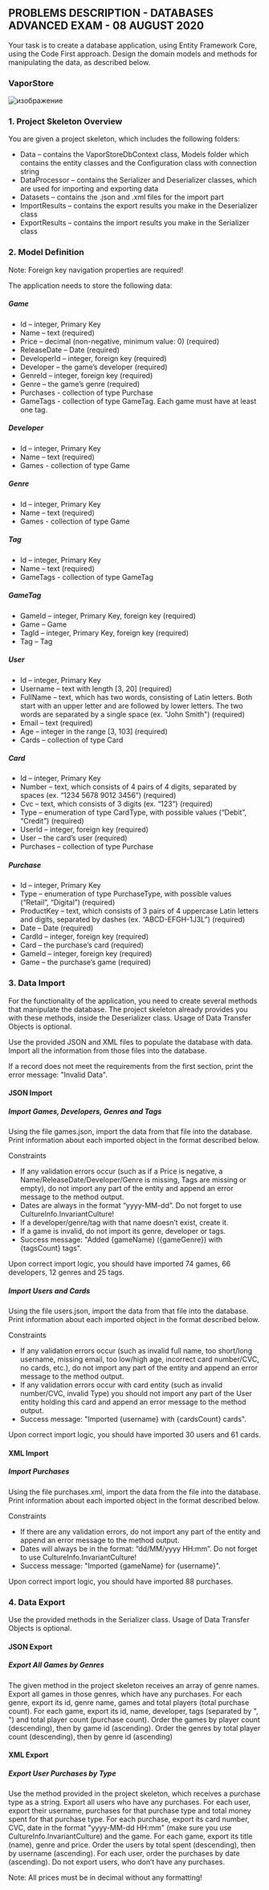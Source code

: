 ## PROBLEMS DESCRIPTION - DATABASES ADVANCED EXAM - 08 AUGUST 2020


Your task is to create a database application, using Entity Framework Core, using the Code First approach. Design the domain models and methods for manipulating the data, as described below.

### VaporStore

![изображение](https://user-images.githubusercontent.com/82647282/182941078-ddedfb37-19bf-4816-b94c-152c7ed2bf1e.png)

### 1. Project Skeleton Overview

You are given a project skeleton, which includes the following folders:

  +	Data – contains the VaporStoreDbContext class, Models folder which contains the entity classes and the Configuration class with connection string
  +	DataProcessor – contains the Serializer and Deserializer classes, which are used for importing and exporting data
  +	Datasets – contains the .json and .xml files for the import part
  +	ImportResults – contains the export results you make in the Deserializer class
  +	ExportResults – contains the import results you make in the Serializer class

### 2. Model Definition

Note: Foreign key navigation properties are required! 

The application needs to store the following data:

##### Game

  +	Id – integer, Primary Key
  +	Name – text (required)
  +	Price – decimal (non-negative, minimum value: 0) (required)
  +	ReleaseDate – Date (required)
  +	DeveloperId – integer, foreign key (required)
  +	Developer – the game’s developer (required)
  +	GenreId – integer, foreign key (required)
  +	Genre – the game’s genre (required)
  +	Purchases - collection of type Purchase
  +	GameTags - collection of type GameTag. Each game must have at least one tag.

##### Developer

  +	Id – integer, Primary Key
  +	Name – text (required)
  +	Games - collection of type Game

##### Genre

  +	Id – integer, Primary Key
  +	Name – text (required)
  +	Games - collection of type Game

##### Tag

  +	Id – integer, Primary Key
  +	Name – text (required)
  +	GameTags - collection of type GameTag

##### GameTag

  +	GameId – integer, Primary Key, foreign key (required)
  +	Game – Game
  +	TagId – integer, Primary Key, foreign key (required)
  +	Tag – Tag

##### User

  +	Id – integer, Primary Key
  +	Username – text with length [3, 20] (required)
  +	FullName – text, which has two words, consisting of Latin letters. Both start with an upper letter and are followed by lower letters. The two words are separated by a single space (ex. "John Smith") (required)
  +	Email – text (required)
  +	Age – integer in the range [3, 103] (required)
  +	Cards – collection of type Card

##### Card

  +	Id – integer, Primary Key
  +	Number – text, which consists of 4 pairs of 4 digits, separated by spaces (ex. “1234 5678 9012 3456”) (required)
  +	Cvc – text, which consists of 3 digits (ex. “123”) (required)
  +	Type – enumeration of type CardType, with possible values (“Debit”, “Credit”) (required)
  +	UserId – integer, foreign key (required)
  +	User – the card’s user (required)
  +	Purchases – collection of type Purchase

##### Purchase

  +	Id – integer, Primary Key
  +	Type – enumeration of type PurchaseType, with possible values (“Retail”, “Digital”) (required) 
  +	ProductKey – text, which consists of 3 pairs of 4 uppercase Latin letters and digits, separated by dashes (ex. “ABCD-EFGH-1J3L”) (required)
  +	Date – Date (required)
  +	CardId – integer, foreign key (required)
  +	Card – the purchase’s card (required)
  +	GameId – integer, foreign key (required)
  +	Game – the purchase’s game (required)

### 3. Data Import

For the functionality of the application, you need to create several methods that manipulate the database. The project skeleton already provides you with these methods, inside the Deserializer class. Usage of Data Transfer Objects is optional.

Use the provided JSON and XML files to populate the database with data. Import all the information from those files into the database.

If a record does not meet the requirements from the first section, print the error message: "Invalid Data".

#### JSON Import

##### Import Games, Developers, Genres and Tags

Using the file games.json, import the data from that file into the database. Print information about each imported object in the format described below.

Constraints

  +	If any validation errors occur (such as if a Price is negative, a Name/ReleaseDate/Developer/Genre is missing, Tags are missing or empty), do not import any part of the entity and append an error message to the method output.
  +	Dates are always in the format “yyyy-MM-dd”. Do not forget to use CultureInfo.InvariantCulture!
  +	If a developer/genre/tag with that name doesn’t exist, create it. 
  +	If a game is invalid, do not import its genre, developer or tags.
  + Success message: "Added {gameName} ({gameGenre}) with {tagsCount} tags".
  
Upon correct import logic, you should have imported 74 games, 66 developers, 12 genres and 25 tags.

##### Import Users and Cards

Using the file users.json, import the data from that file into the database. Print information about each imported object in the format described below.

Constraints

  +	If any validation errors occur (such as invalid full name, too short/long username, missing email, too low/high age, incorrect card number/CVC, no cards, etc.), do not import any part of the entity and append an error message to the method output.
  +	If any validation errors occur with card entity (such as invalid number/CVC, invalid Type) you should not import any part of the User entity holding this card and append an error message to the method output. 
  + Success message: "Imported {username} with {cardsCount} cards".
  
Upon correct import logic, you should have imported 30 users and 61 cards.

#### XML Import

##### Import Purchases

Using the file purchases.xml, import the data from the file into the database. Print information about each imported object in the format described below.

Constraints

  + If there are any validation errors, do not import any part of the entity and append an error message to the method output.
  +	Dates will always be in the format: “dd/MM/yyyy HH:mm”. Do not forget to use CultureInfo.InvariantCulture!
  + Success message: "Imported {gameName} for {username}".
  
Upon correct import logic, you should have imported 88 purchases.

### 4. Data Export

Use the provided methods in the Serializer class. Usage of Data Transfer Objects is optional.

#### JSON Export

##### Export All Games by Genres

The given method in the project skeleton receives an array of genre names. Export all games in those genres, which have any purchases. For each genre, export its id, genre name, games and total players (total purchase count). For each game, export its id, name, developer, tags (separated by ", ") and total player count (purchase count). Order the games by player count (descending), then by game id (ascending). Order the genres by total player count (descending), then by genre id (ascending)

#### XML Export

##### Export User Purchases by Type

Use the method provided in the project skeleton, which receives a purchase type as a string. Export all users who have any purchases. For each user, export their username, purchases for that purchase type and total money spent for that purchase type. For each purchase, export its card number, CVC, date in the format "yyyy-MM-dd HH:mm" (make sure you use CultureInfo.InvariantCulture) and the game. For each game, export its title (name), genre and price. Order the users by total spent (descending), then by username (ascending). For each user, order the purchases by date (ascending). Do not export users, who don’t have any purchases.

Note: All prices must be in decimal without any formatting!